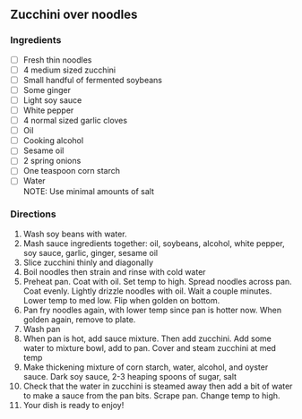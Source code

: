 ## Zucchini over noodles

### Ingredients
- [ ] Fresh thin noodles
- [ ] 4 medium sized zucchini
- [ ] Small handful of fermented soybeans
- [ ] Some ginger
- [ ] Light soy sauce
- [ ] White pepper
- [ ] 4 normal sized garlic cloves
- [ ] Oil
- [ ] Cooking alcohol
- [ ] Sesame oil
- [ ] 2 spring onions
- [ ] One teaspoon corn starch
- [ ] Water \
NOTE: Use minimal amounts of salt

### Directions
1. Wash soy beans with water.
2. Mash sauce ingredients together: oil, soybeans, alcohol, white pepper, soy sauce, garlic, ginger, sesame oil
3. Slice zucchini thinly and diagonally
4. Boil noodles then strain and rinse with cold water
5. Preheat pan. Coat with oil. Set temp to high. Spread noodles across pan. Coat evenly. Lightly drizzle noodles with oil.
Wait a couple minutes. Lower temp to med low. Flip when golden on bottom.
6. Pan fry noodles again, with lower temp since pan is hotter now. When golden again, remove to plate.
7. Wash pan
8. When pan is hot, add sauce mixture. Then add zucchini. Add some water to mixture bowl, add to pan. Cover and steam zucchini at med temp
9. Make thickening mixture of corn starch, water, alcohol, and oyster sauce. Dark soy sauce, 2-3 heaping spoons of sugar, salt
10. Check that the water in zucchini is steamed away then add a bit of water to make a sauce from the pan bits. Scrape pan. Change temp to high.
11. Your dish is ready to enjoy!
